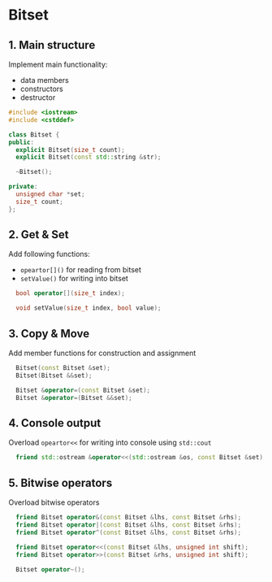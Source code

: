# Bitset

## 1. Main structure
Implement main functionality:
* data members
* constructors
* destructor
```c++
#include <iostream>
#include <cstddef>

class Bitset {
public:
  explicit Bitset(size_t count);
  explicit Bitset(const std::string &str);

  ~Bitset();

private:
  unsigned char *set;
  size_t count;
};
```

## 2. Get & Set
Add following functions:
* `opeartor[]()` for reading from bitset
* `setValue()` for writing into bitset
```c++
  bool operator[](size_t index);

  void setValue(size_t index, bool value);
```

## 3. Copy & Move
Add member functions for construction and assignment
```c++
  Bitset(const Bitset &set);
  Bitset(Bitset &&set);

  Bitset &operator=(const Bitset &set);
  Bitset &operator=(Bitset &&set);
```

## 4. Console output
Overload `opeartor<<` for writing into console using `std::cout`
```c++
  friend std::ostream &operator<<(std::ostream &os, const Bitset &set);
```

## 5. Bitwise operators
Overload bitwise operators
```c++
  friend Bitset operator&(const Bitset &lhs, const Bitset &rhs);
  friend Bitset operator|(const Bitset &lhs, const Bitset &rhs);
  friend Bitset operator^(const Bitset &lhs, const Bitset &rhs);

  friend Bitset operator<<(const Bitset &lhs, unsigned int shift);
  friend Bitset operator>>(const Bitset &rhs, unsigned int shift);
  
  Bitset operator~();
```